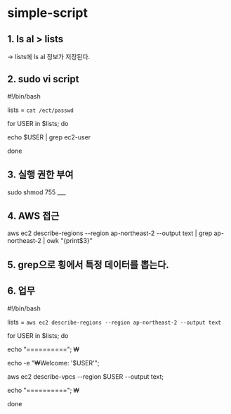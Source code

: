 # simple-script

## 1. ls al > lists

-> lists에 ls al 정보가 저장된다.


## 2. sudo vi script

\#!/bin/bash

lists = `cat /ect/passwd`

for USER in $lists; do

echo $USER | grep ec2-user

done


## 3. 실행 권한 부여

sudo shmod 755 ___


## 4. AWS 접근

aws ec2 describe-regions --region ap-northeast-2 --output text | grep ap-northeast-2 | owk "{print$3}"


## 5. grep으로 횡에서 특정 데이터를 뽑는다.


## 6. 업무

\#!/bin/bash

lists = `aws ec2 describe-regions --region ap-northeast-2 --output text`

for USER in $lists; do

echo "=========="; ₩

echo -e "₩Welcome: '$USER'";

aws ec2 describe-vpcs --region $USER --output text;

echo "=========="; ₩

done
